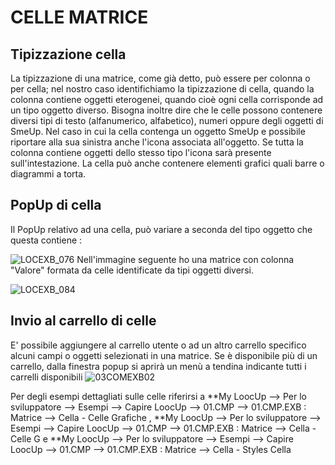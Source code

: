 # CELLE MATRICE

## Tipizzazione cella
La tipizzazione di una matrice, come già detto, può essere per colonna o per cella; nel nostro caso identifichiamo la tipizzazione di cella, quando la colonna contiene oggetti eterogenei, quando cioè ogni cella corrisponde ad un tipo oggetto diverso.
Bisogna inoltre dire che le celle possono contenere diversi tipi di testo (alfanumerico, alfabetico), numeri oppure degli oggetti di SmeUp.
Nel caso in cui la cella contenga un oggetto SmeUp e possibile riportare alla sua sinistra anche l'icona associata all'oggetto.
Se tutta la colonna contiene oggetti dello stesso tipo l'icona sarà  presente sull'intestazione. La cella può anche contenere elementi grafici quali barre o diagrammi a torta.


## PopUp di cella
Il PopUp relativo ad una cella, può variare a seconda del tipo oggetto che questa contiene : 

![LOCEXB_076](https://doc.smeup.com/immagini/MBDOC_OPE-LOCEXB_A4/LOCEXB_076.png)
Nell'immagine seguente ho una matrice con colonna "Valore" formata da celle identificate da tipi oggetti diversi.

![LOCEXB_084](https://doc.smeup.com/immagini/MBDOC_OPE-LOCEXB_A4/LOCEXB_084.png)
## Invio al carrello di celle

E' possibile aggiungere al carrello utente o ad un altro carrello specifico alcuni campi o oggetti selezionati in una matrice. Se è disponibile più di un carrello, dalla finestra popup si aprirà un menù a tendina indicante tutti i carrelli disponibili 
![03COMEXB02](https://doc.smeup.com/immagini/MBDOC_OPE-LOCEXB_A4/03COMEXB02.png)

Per degli esempi dettagliati sulle celle riferirsi a
**My LoocUp --> Per lo sviluppatore --> Esempi --> Capire LoocUp --> 01.CMP --> 01.CMP.EXB :  Matrice --> Cella - Celle Grafiche ,
**My LoocUp --> Per lo sviluppatore --> Esempi --> Capire LoocUp --> 01.CMP --> 01.CMP.EXB :  Matrice --> Cella - Celle G e
**My LoocUp --> Per lo sviluppatore --> Esempi --> Capire LoocUp --> 01.CMP --> 01.CMP.EXB :  Matrice --> Cella - Styles Cella

